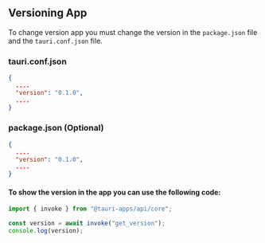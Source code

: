 ## Versioning App

To change version app you must change the version in the `package.json` file and the `tauri.conf.json` file.

### tauri.conf.json

```json
{
  ....
  "version": "0.1.0",
  ....
}
```


### package.json (Optional)

```json
{
  ....
  "version": "0.1.0",
  ....
}
```


#### To show the version in the app you can use the following code:

```typescript
import { invoke } from "@tauri-apps/api/core";

const version = await invoke("get_version");
console.log(version);
```